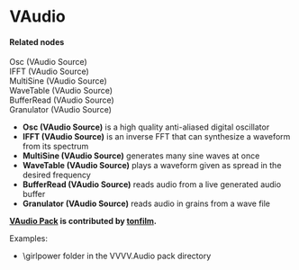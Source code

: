 # VAudio

#### Related nodes
Osc (VAudio Source)  
IFFT (VAudio Source)  
MultiSine (VAudio Source)  
WaveTable (VAudio Source)  
BufferRead (VAudio Source)  
Granulator (VAudio Source)  


* **Osc (VAudio Source)** is a high quality anti-aliased digital oscillator  
* **IFFT (VAudio Source)** is an inverse FFT that can synthesize a waveform from its spectrum  
* **MultiSine (VAudio Source)** generates many sine waves at once  
* **WaveTable (VAudio Source)** plays a waveform given as spread in the desired frequency  
* **BufferRead (VAudio Source)** reads audio from a live generated audio buffer  
* **Granulator (VAudio Source)** reads audio in grains from a wave file  

**<a href="https://vvvv.org/contribution/vvvv.audio-pack-alpha" class="extURL contribution" target="_blank">VAudio Pack</a> is contributed by <span class="user"><a href="https://vvvv.org/users/tonfilm" class="extURL" target="_blank">tonfilm</a></span>.**  

Examples:  
* \girlpower folder in the VVVV.Audio pack directory  



